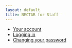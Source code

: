 ```yaml
---
layout: default
title: NECTAR for Staff
---
```


- [Your account](account.html)
- [Logging in](logging-in.html)
- [Changing your password](changing-your-password.html)
